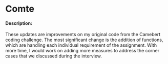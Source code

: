 # Comte

#### Description:
These updates are improvements on my original code from the Camebert coding challenge. The most significant change is the addition of functions, which are handling each individual requirement of the assignment.
With more time, I would work on adding more measures to address the corner cases that we discussed during the interview. 
